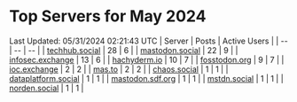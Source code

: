 # Top Servers for May 2024
Last Updated: 05/31/2024 02:21:43 UTC
| Server | Posts | Active Users |
| -- | -- | -- |
| [techhub.social](https://techhub.social/tags/PowerShell) | 28 | 6 |
| [mastodon.social](https://mastodon.social/tags/PowerShell) | 22 | 9 |
| [infosec.exchange](https://infosec.exchange/tags/PowerShell) | 13 | 6 |
| [hachyderm.io](https://hachyderm.io/tags/PowerShell) | 10 | 7 |
| [fosstodon.org](https://fosstodon.org/tags/PowerShell) | 9 | 7 |
| [ioc.exchange](https://ioc.exchange/tags/PowerShell) | 2 | 2 |
| [mas.to](https://mas.to/tags/PowerShell) | 2 | 2 |
| [chaos.social](https://chaos.social/tags/PowerShell) | 1 | 1 |
| [dataplatform.social](https://dataplatform.social/tags/PowerShell) | 1 | 1 |
| [mastodon.sdf.org](https://mastodon.sdf.org/tags/PowerShell) | 1 | 1 |
| [mstdn.social](https://mstdn.social/tags/PowerShell) | 1 | 1 |
| [norden.social](https://norden.social/tags/PowerShell) | 1 | 1 |
